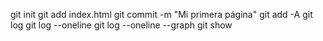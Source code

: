 git init
git add index.html
git commit -m "Mi primera página"
git add -A
git log
git log --oneline
git log --oneline --graph
git show <hash>
